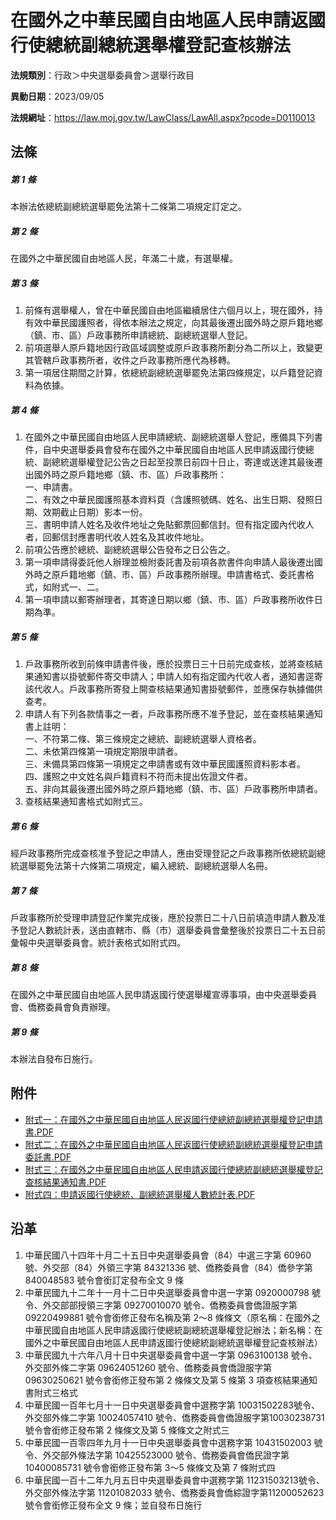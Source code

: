 # 在國外之中華民國自由地區人民申請返國行使總統副總統選舉權登記查核辦法




**法規類別**：行政＞中央選舉委員會＞選舉行政目

**異動日期**：2023/09/05  

**法規網址**：https://law.moj.gov.tw/LawClass/LawAll.aspx?pcode=D0110013



## 法條
##### 第 1 條
本辦法依總統副總統選舉罷免法第十二條第二項規定訂定之。

##### 第 2 條
在國外之中華民國自由地區人民，年滿二十歲，有選舉權。

##### 第 3 條
1. 前條有選舉權人，曾在中華民國自由地區繼續居住六個月以上，現在國外，持有效中華民國護照者，得依本辦法之規定，向其最後遷出國外時之原戶籍地鄉（鎮、市、區）戶政事務所申請總統、副總統選舉人登記。
1. 前項選舉人原戶籍地因行政區域調整或原戶政事務所劃分為二所以上，致變更其管轄戶政事務所者，收件之戶政事務所應代為移轉。
1. 第一項居住期間之計算，依總統副總統選舉罷免法第四條規定，以戶籍登記資料為依據。

##### 第 4 條
1. 在國外之中華民國自由地區人民申請總統、副總統選舉人登記，應備具下列書件，自中央選舉委員會發布在國外之中華民國自由地區人民申請返國行使總統、副總統選舉權登記公告之日起至投票日前四十日止，寄達或送達其最後遷出國外時之原戶籍地鄉（鎮、市、區）戶政事務所：  
一、申請書。  
二、有效之中華民國護照基本資料頁（含護照號碼、姓名、出生日期、發照日期、效期截止日期）影本一份。  
三、書明申請人姓名及收件地址之免貼郵票回郵信封。但有指定國內代收人者，回郵信封應書明代收人姓名及其收件地址。
1. 前項公告應於總統、副總統選舉公告發布之日公告之。
1. 第一項申請得委託他人辦理並檢附委託書及前項各款書件向申請人最後遷出國外時之原戶籍地鄉（鎮、市、區）戶政事務所辦理。申請書格式、委託書格式，如附式一、二。
1. 第一項申請以郵寄辦理者，其寄達日期以鄉（鎮、市、區）戶政事務所收件日期為準。

##### 第 5 條
1. 戶政事務所收到前條申請書件後，應於投票日三十日前完成查核，並將查核結果通知書以掛號郵件寄交申請人；申請人如有指定國內代收人者，通知書逕寄該代收人。戶政事務所寄發上開查核結果通知書掛號郵件，並應保存執據備供查考。
1. 申請人有下列各款情事之一者，戶政事務所應不准予登記，並在查核結果通知書上註明：  
一、不符第二條、第三條規定之總統、副總統選舉人資格者。  
二、未依第四條第一項規定期限申請者。  
三、未備具第四條第一項規定之申請書或有效中華民國護照資料影本者。  
四、護照之中文姓名與戶籍資料不符而未提出佐證文件者。  
五、非向其最後遷出國外時之原戶籍地鄉（鎮、市、區）戶政事務所申請者。
1. 查核結果通知書格式如附式三。

##### 第 6 條
經戶政事務所完成查核准予登記之申請人，應由受理登記之戶政事務所依總統副總統選舉罷免法第十六條第二項規定，編入總統、副總統選舉人名冊。

##### 第 7 條
戶政事務所於受理申請登記作業完成後，應於投票日二十八日前填造申請人數及准予登記人數統計表，送由直轄市、縣（市）選舉委員會彙整後於投票日二十五日前彙報中央選舉委員會。統計表格式如附式四。

##### 第 8 條
在國外之中華民國自由地區人民申請返國行使選舉權宣導事項，由中央選舉委員會、僑務委員會負責辦理。

##### 第 9 條
本辦法自發布日施行。
## 附件
* [附式一：在國外之中華民國自由地區人民返國行使總統副總統選舉權登記申請書.PDF](https://law.moj.gov.tw/LawClass/LawGetFile.ashx?FileId=0000349272)
* [附式二：在國外之中華民國自由地區人民返國行使總統副總統選舉權登記申請委託書.PDF](https://law.moj.gov.tw/LawClass/LawGetFile.ashx?FileId=0000349273)
* [附式三：在國外之中華民國自由地區人民申請返國行使總統副總統選舉權登記查核結果通知書.PDF](https://law.moj.gov.tw/LawClass/LawGetFile.ashx?FileId=0000349274)
* [附式四：申請返國行使總統、副總統選舉權人數統計表.PDF](https://law.moj.gov.tw/LawClass/LawGetFile.ashx?FileId=0000349275)
## 沿革
1. 中華民國八十四年十月二十五日中央選舉委員會（84）中選三字第 60960號、外交部（84）外領三字第 84321336 號、僑務委員會（84）僑參字第 840048583 號令會銜訂定發布全文 9 條
1. 中華民國九十二年十一月十二日中央選舉委員會中選一字第 0920000798 號令、外交部部授領三字第 09270010070  號令、僑務委員會僑證服字第 09220499881  號令會銜修正發布名稱及第 2～8 條條文（原名稱：在國外之中華民國自由地區人民申請返國行使總統副總統選舉權登記辦法；新名稱：在國外之中華民國自由地區人民申請返國行使總統副總統選舉權登記查核辦法）
1. 中華民國九十六年八月十日中央選舉委員會中選一字第 0963100138 號令、外交部外條二字第 09624051260  號令、僑務委員會僑證服字第 09630250621  號令會銜修正發布第 2  條條文及第 5  條第 3  項查核結果通知書附式三格式
1. 中華民國一百年七月十一日中央選舉委員會中選務字第 10031502283號令、外交部外條二字第 10024057410  號令、僑務委員會僑證服字第10030238731 號令會銜修正發布第 2  條條文及第 5  條條文之附式三
1. 中華民國一百零四年九月十一日中央選舉委員會中選務字第 10431502003  號令、外交部外條法字第 10425523000  號令、僑務委員會僑民證字第 10400085731  號令會銜修正發布第 3～5 條條文及第 7  條附式四
1. 中華民國一百十二年九月五日中央選舉委員會中選務字第 11231503213號令、外交部外條法字第 11201082033  號令、僑務委員會僑綜證字第11200052623 號令會銜修正發布全文 9  條；並自發布日施行
